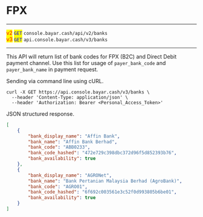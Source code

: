 # FPX

***

<mark style="color:red;">v2</mark>  <mark style="color:blue;">`GET`</mark>  `console.bayar.cash/api/v2/banks`\
<mark style="color:red;">v3</mark> <mark style="color:blue;">`GET`</mark>  `api.console.bayar.cash/v3/banks`

***



This API will return list of bank codes for FPX (B2C) and Direct Debit payment channel. Use this list for usage of `payer_bank_code` and `payer_bank_name` in payment request.

Sending via command line using cURL.



```markup
curl -X GET https://api.console.bayar.cash/v3/banks \
  --header 'Content-Type: application/json' \
  --header 'Authorization: Bearer <Personal_Access_Token>'
```



JSON structured response.



```json
[
    {
        "bank_display_name": "Affin Bank",
        "bank_name": "Affin Bank Berhad",
        "bank_code": "ABB0233",
        "bank_code_hashed": "472e729c398dbc372d96f5d852393b76",
        "bank_availability": true
    },
    {
        "bank_display_name": "AGRONet",
        "bank_name": "Bank Pertanian Malaysia Berhad (AgroBank)",
        "bank_code": "AGRO01",
        "bank_code_hashed": "6f692c003561e3c52f0d993805b6be01",
        "bank_availability": true
    }
]
```


